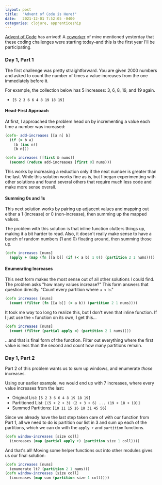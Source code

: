 ```yaml
---
layout: post
title:  "Advent of Code is Here!"
date:   2021-12-01 7:52:05 -0400
categories: clojure, apprenticeship
---
```


[Advent of Code][advent-of-code] has arrived! A 
[coworker][michael-whatcott-blog] of mine mentioned yesterday that 
these coding challenges were starting today–and this is the first 
year I'll be participating.

### Day 1, Part 1

The first challenge was pretty straightforward. You are given 2000 numbers
and asked to count the number of times a value increases from the one 
immediately before it.

For example, the collection below has 5 increases: 3, 6, 8, 19, and 19 again.
- `[5 2 3 6 6 4 8 19 18 19]`

#### Head-First Approach

At first, I approached the problem head on by incrementing a value each time
a number was increased:

````clojure
(defn- add-increases [[a n] b]
  (if (> b a)
    [b (inc n)]
    [b n]))

(defn increases [[first & nums]]
  (second (reduce add-increases [first 0] nums)))
````

This works by increasing a reduction only if the next number is greater than
the last. While this solution works fine as is, but I began experimenting 
with other solutions and found several others that require much less code 
and make more sense overall.

#### Summing 0s and 1s

This next solution works by pairing up adjacent values and mapping out
either a 1 (increase) or 0 (non-increase), then summing up the mapped values.

The problem with this solution is that inline function clutters things up,
making it a bit harder to read. Also, it doesn't really make sense to have
a bunch of random numbers (1 and 0) floating around, then summing those up.

````clojure
(defn increases [nums]
  (apply + (map (fn [[a b]] (if (< a b) 1 0)) (partition 2 1 nums))))
````

#### Enumerating Increases

This next form makes the most sense out of all other solutions I could
find. The problem asks "how many values increase?" This form answers that
question directly. "Count every partition where `a < b`."

````clojure
(defn increases [nums]
  (count (filter (fn [[a b]] (< a b)) (partition 2 1 nums))))
````

It took me way too long to realize this, but I don't even that inline 
function. If I just use the `<` function on its own, I get this...

````clojure
(defn increases [nums]
  (count (filter (partial apply <) (partition 2 1 nums))))
````

...and that is final form of the function. Filter out everything where the
first value is less than the second and count how many partitions remain.

### Day 1, Part 2

Part 2 of this problem wants us to sum up windows, and enumerate _those_ 
increases.

Using our earlier example, we would end up with 7 increases, where every 
value increases from the last:
- Original List: `[5 2 3 6 6 4 8 19 18 19]`
- Partitioned List: `[(5 + 2 + 3) (2 + 3 + 6) ... (19 + 18 + 19)]`
- Summed Partitions: `[10 11 15 16 18 31 45 56]`

Since we already have the last step taken care of with our function from 
Part 1, all we need to do is partition our list in 3 and sum up each of the
partitions, which we can do with the `apply +` and `partition` functions.

````clojure
(defn window-increases [size coll]
  (increases (map (partial apply +) (partition size 1 coll))))
````

And that's all! Moving some helper functions out into other modules
gives us our final solution:

````clojure
(defn increases [nums]
  (enumerate lt? (partition 2 1 nums)))
(defn window-increases [size coll]
  (increases (map sum (partition size 1 coll))))
````

[advent-of-code]: https://adventofcode.com
[michael-whatcott-blog]: https://michaelwhatcott.com